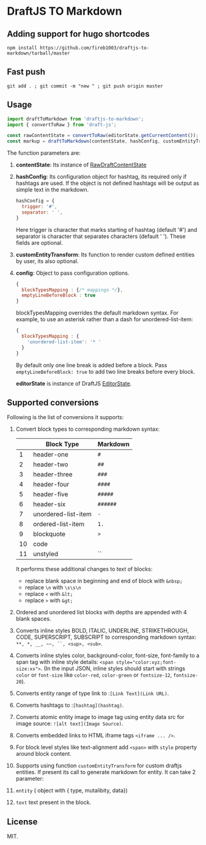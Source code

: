 # DraftJS TO Markdown

## Adding support for hugo shortcodes
`npm install https://github.com/fireb1003/draftjs-to-markdown/tarball/master`

## Fast push
`git add . ; git commit -m "new " ; git push origin master`

## Usage

```js
import draftToMarkdown from 'draftjs-to-markdown';
import { convertToRaw } from 'draft-js';

const rawContentState = convertToRaw(editorState.getCurrentContent());
const markup = draftToMarkdown(contentState, hashConfig, customEntityTransform, config);
```
The function parameters are:

1. **contentState**: Its instance of [RawDraftContentState](https://facebook.github.io/draft-js/docs/api-reference-data-conversion.html#content)

2. **hashConfig**: Its configuration object for hashtag, its required only if hashtags are used. If the object is not defined hashtags will be output as simple text in the markdown.
    ```js
    hashConfig = {
      trigger: '#',
      separator: ' ',
    }
    ```
    Here trigger is character that marks starting of hashtag (default '#') and separator is character that separates characters (default ' '). These fields are optional.

3. **customEntityTransform**: Its function to render custom defined entities by user, its also optional.

4. **config**: Object to pass configuration options.
    ```js
    {
      blockTypesMapping : {/* mappings */},
      emptyLineBeforeBlock : true
    }
    ```
    blockTypesMapping overrides the default markdown syntax. For example, to use an asterisk rather than a dash for unordered-list-item:
    ```js
    {
      blockTypesMapping : {
        'unordered-list-item': '* '
      }
    }
    ```
    By default only one line break is added before a block. Pass ```emptyLineBeforeBlock: true``` to add two line breaks before every block.

   **editorState** is instance of DraftJS [EditorState](https://draftjs.org/docs/api-reference-editor-state.html#content).


## Supported conversions
Following is the list of conversions it supports:

1. Convert block types to corresponding markdown syntax:

    || Block Type | Markdown |
    | -------- | -------- | -------- |
    | 1 | header-one | `#` |
    | 2 | header-two | `##` |
    | 3 | header-three | `###` |
    | 4 | header-four | `####` |
    | 5 | header-five | `#####` |
    | 6 | header-six | `######` |
    | 7 | unordered-list-item | `-` |
    | 8 | ordered-list-item | `1.` |
    | 9 | blockquote | `>` |
    | 10 | code | `    ` |
    | 11 | unstyled | `` |

    It performs these additional changes to text of blocks:
    - replace blank space in beginning and end of block with `&nbsp;`
    - replace `\n` with `\s\s\n`
    - replace `<` with `&lt;`
    - replace `>` with `&gt;`

2. Ordered and unordered list blocks with depths are appended with 4 blank spaces.

3. Converts inline styles BOLD, ITALIC, UNDERLINE, STRIKETHROUGH, CODE, SUPERSCRIPT, SUBSCRIPT to corresponding markdown syntax: `**, *, __, ~~, ``, <sup>, <sub>`.

4. Converts inline styles color, background-color, font-size, font-family to a span tag with inline style details:
`<span style="color:xyz;font-size:xx">`. (In the input JSON, inline styles should start with strings `color` or `font-size` like `color-red`, `color-green` or `fontsize-12`, `fontsize-20`).

5. Converts entity range of type link to :`[Link Text](Link URL)`.

6. Converts hashtags to :`[hashtag](hashtag)`.

7. Converts atomic entity image to image tag using entity data src for image source: `![alt text](Image Source)`.

8. Converts embedded links to HTML iframe tags `<iframe ... />`.

9. For block level styles like text-alignment add `<span>` with `style` property around block content.

10. Supports using function `customEntityTransform` for custom draftjs entities. If present its call to generate markdown for entity. It can take 2 parameter:
   1. `entity` ( object with { type, mutalibity, data})
   2. `text` text present in the block.

## License
MIT.
